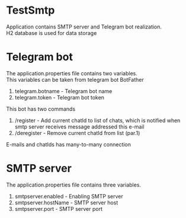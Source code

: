 # TestSmtp
Application contains SMTP server and Telegram bot realization.\
H2 database is used for data storage
# Telegram bot
The application.properties file contains two variables.\
This variables can be taken from telegram bot BotFather
1. telegram.botname - Telegram bot name
2. telegram.token - Telegram bot token

This bot has two commands
1. /register <e-mail> - Add current chatId to list of chats, which is notified when smtp server receives message addressed this e-mail
2. /deregister <email> - Remove current chatId from list (par.1)
  
E-mails and chatIds has many-to-many connection
# SMTP server
The application.properties file contains three variables.
1. smtpserver.enabled - Enabling SMTP server
2. smtpserver.hostName - SMTP server host
3. smtpserver.port - SMTP server port
